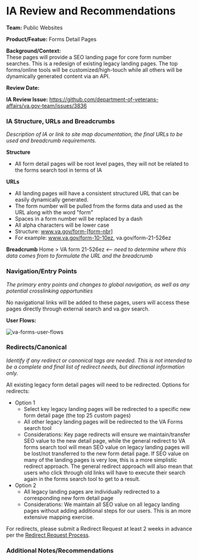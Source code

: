 # IA Review and Recommendations

**Team:** Public Websites

**Product/Featue:** Forms Detail Pages

**Background/Context:**
<br>These pages will provide a SEO landing page for core form number searches.  This is a redesign of existing legacy landing pages. The top forms/online tools will be customized/high-touch while all others will be dynamically generated content via an API. 

**Review Date:** 

**IA Review Issue:** https://github.com/department-of-veterans-affairs/va.gov-team/issues/3836


### IA Structure, URLs and Breadcrumbs <br>
*Description of IA or link to site map documentation, the final URLs to be used and breadcrumb requirements.*

**Structure**
- All form detail pages will be root level pages, they will not be related to the forms search tool in terms of IA


**URLs**
- All landing pages will have a consistent structured URL that can be easily dynamically generated. 
- The form number will be pulled from the forms data and used as the URL along with the word "form"
- Spaces in a form number will be replaced by a dash
- All alpha characters will be lower case
- Structure: www.va.gov/form-[form-nbr]
- For example: www.va.gov/form-10-10ez,  va.gov/form-21-526ez

**Breadcrumb** 
Home > VA form 21-526ez *<-- need to determine where this data comes from to formulate the URL and the breadcrumb*


### Navigation/Entry Points <br>
*The primary entry points and changes to global navigation, as well as any potential crosslinking opportunities*

No navigational links will be added to these pages, users will access these pages directly through external search and va.gov search.

**User Flows:**  

![va-forms-user-flows](https://user-images.githubusercontent.com/20994159/73305106-155ab500-41df-11ea-9edc-88d63c940399.png)

### Redirects/Canonical <br>
*Identify if any redirect or canonical tags are needed.  This is not intended to be a complete and final list of redirect needs, but directional information only.*  

All existing legacy form detail pages will need to be redirected. 
Options for redirects:
- Option 1
  - Select key legacy landing pages will be redirected to a specific new form detail page (the top 25 custom pages)
  - All other legacy landing pages will be redirected to the VA Forms search tool
  - Considerations: Key page redirects will ensure we maintain/transfer SEO value to the new detail page, while the general redirect to VA forms search tool will mean SEO value on legacy landing pages will be lost/not transferred to the new form detail page.  If SEO value on many of the landing pages is very low, this is a more simplistic redirect approach. The general redirect approach will also mean that users who click through old links will have to execute their search again in the forms search tool to get to a result. 
- Option 2
  - All legacy landing pages are individually redirected to a corresponding new form detail page
  - Considerations: We maintain all SEO value on all legacy landing pages without adding additional steps for our users. This is an more extensive mapping exercise. 
  
  
For redirects, please submit a Redirect Request at least 2 weeks in advance per the [Redirect Request Process](https://github.com/department-of-veterans-affairs/va.gov-team/blob/master/platform/information-architecture/request-redirect.md).


### Additional Notes/Recommendations
